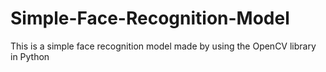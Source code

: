 # Simple-Face-Recognition-Model
This is a simple face recognition model made by using the OpenCV library in Python
